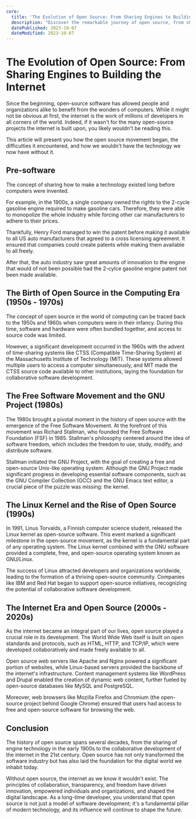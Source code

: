```yaml
---
core:
  title: 'The Evolution of Open Source: From Sharing Engines to Building the Internet'
  description: "Discover the remarkable journey of open source, from sharing engine technology to shaping the very foundation of the internet. Explore the pivotal eras of collaboration that have made today's digital world possible."
  datePublished: 2023-10-07
  dateModified: 2023-10-07
---
```


# The Evolution of Open Source: From Sharing Engines to Building the Internet

Since the beginning, open-source software has allowed people and organizations
alike to benefit from the wonders of computers. While it might not be obvious at
first, the internet is the work of millions of developers in all corners of the
world. Indeed, if it wasn't for the many open-source projects the internet is
built upon, you likely wouldn't be reading this.

This article will present you how the open source movement began, the
difficulties it encountered, and how we wouldn't have the technology we now have
without it.

## Pre-software

The concept of sharing how to make a technology existed long before computers
were invented.

For example, in the 1900s, a single company owned the rights to the 2-cycle
gasoline engine required to make gasoline cars. Therefore, they were able to
monopolize the whole industry while forcing other car manufacturers to adhere to
their prices.

Thankfully, Henry Ford managed to win the patent before making it available to
all US auto manufacturers that agreed to a cross licensing agreement. It ensured
that companies could create patents while making them available to all freely.

After that, the auto industry saw great amounts of innovation to the engine that
would of not been possible had the 2-cylce gasoline engine patent not been made
available.

## The Birth of Open Source in the Computing Era (1950s - 1970s)

The concept of open source in the world of computing can be traced back to the
1950s and 1960s when computers were in their infancy. During this time, software
and hardware were often bundled together, and access to source code was limited.

However, a significant development occurred in the 1960s with the advent of
time-sharing systems like CTSS (Compatible Time-Sharing System) at the
Massachusetts Institute of Technology (MIT). These systems allowed multiple
users to access a computer simultaneously, and MIT made the CTSS source code
available to other institutions, laying the foundation for collaborative
software development.

## The Free Software Movement and the GNU Project (1980s)

The 1980s brought a pivotal moment in the history of open source with the
emergence of the Free Software Movement. At the forefront of this movement was
Richard Stallman, who founded the Free Software Foundation (FSF) in 1985.
Stallman's philosophy centered around the idea of software freedom, which
includes the freedom to use, study, modify, and distribute software.

Stallman initiated the GNU Project, with the goal of creating a free and
open-source Unix-like operating system. Although the GNU Project made
significant progress in developing essential software components, such as the
GNU Compiler Collection (GCC) and the GNU Emacs text editor, a crucial piece of
the puzzle was missing: the kernel.

## The Linux Kernel and the Rise of Open Source (1990s)

In 1991, Linus Torvalds, a Finnish computer science student, released the Linux
kernel as open-source software. This event marked a significant milestone in the
open-source movement, as the kernel is a fundamental part of any operating
system. The Linux kernel combined with the GNU software provided a complete,
free, and open-source operating system known as GNU/Linux.

The success of Linux attracted developers and organizations worldwide, leading
to the formation of a thriving open-source community. Companies like IBM and Red
Hat began to support open-source initiatives, recognizing the potential of
collaborative software development.

## The Internet Era and Open Source (2000s - 2020s)

As the internet became an integral part of our lives, open source played a
crucial role in its development. The World Wide Web itself is built on open
standards and protocols, such as HTML, HTTP, and TCP/IP, which were developed
collaboratively and made freely available to all.

Open source web servers like Apache and Nginx powered a significant portion of
websites, while Linux-based servers provided the backbone of the internet's
infrastructure. Content management systems like WordPress and Drupal enabled the
creation of dynamic web content, further fueled by open-source databases like
MySQL and PostgreSQL.

Moreover, web browsers like Mozilla Firefox and Chromium (the open-source
project behind Google Chrome) ensured that users had access to free and
open-source software for browsing the web.

## Conclusion

The history of open source spans several decades, from the sharing of engine
technology in the early 1900s to the collaborative development of the internet
in the 21st century. Open source has not only transformed the software industry
but has also laid the foundation for the digital world we inhabit today.

Without open source, the internet as we know it wouldn't exist. The principles
of collaboration, transparency, and freedom have driven innovation, empowered
individuals and organizations, and shaped the digital landscape. As a long-time
developer, you understand that open source is not just a model of software
development; it's a fundamental pillar of modern technology, and its influence
will continue to shape the future.
